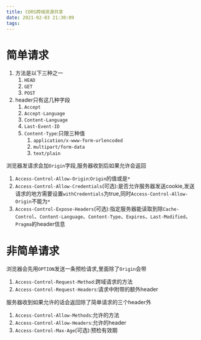 ```yaml
---
title: CORS跨域资源共享
date: 2021-02-03 21:30:09
tags:
---
```


# 简单请求
1. 方法是以下三种之一
   1. `HEAD`
   2. `GET`
   3. `POST`
2. header只有这几种字段
   1. `Accept`
   2. `Accept-Language`
   3. `Content-Language`
   4. `Last-Event-ID`
   5. `Content-Type`:只限三种值
      1. `application/x-www-form-urlencoded`
      2. `multipart/form-data`
      3. `text/plain`

浏览器发请求会加`Origin`字段,服务器收到后如果允许会返回
1. `Access-Control-Allow-Origin`:`Origin`的值或是`*`
2. `Access-Control-Allow-Credentials`(可选):是否允许服务器发送cookie,发送请求的地方需要设置`withCredentials`为true,同时`Access-Control-Allow-Origin`不能为`*`
3. `Access-Control-Expose-Headers`(可选):指定服务器能读取到除`Cache-Control`、`Content-Language`、`Content-Type`、`Expires`、`Last-Modified`、`Pragma`的header信息

# 非简单请求

浏览器会先用`OPTION`发送一条预检请求,里面除了`Origin`会带
1. `Access-Control-Request-Method`:跨域请求的方法
2. `Access-Control-Request-Headers`:请求中附带的额外header

服务器收到如果允许的话会返回除了简单请求的三个header外

1. `Access-Control-Allow-Methods`:允许的方法
2. `Access-Control-Allow-Headers`:允许的header
3. `Access-Control-Max-Age`(可选):预检有效期
